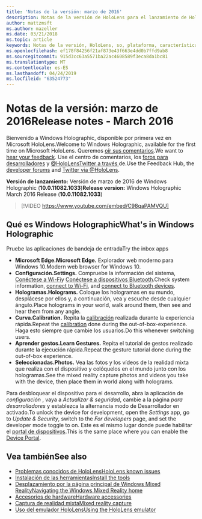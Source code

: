 ```yaml
---
title: 'Notas de la versión: marzo de 2016'
description: Notas de la versión de HoloLens para el lanzamiento de HoloLens y Windows Holographic.
author: mattzmsft
ms.author: mazeller
ms.date: 03/21/2018
ms.topic: article
keywords: Notas de la versión, HoloLens, so, plataforma, características, compilación, Inicio
ms.openlocfilehash: ef178f84256f21af873e43f663e4dd0b7ffd9ab8
ms.sourcegitcommit: 915d3cc63a5571ba22ac4608589f3eca8da1bc81
ms.translationtype: MT
ms.contentlocale: es-ES
ms.lasthandoff: 04/24/2019
ms.locfileid: "63524773"
---
```

# <a name="release-notes---march-2016"></a><span data-ttu-id="e8981-104">Notas de la versión: marzo de 2016</span><span class="sxs-lookup"><span data-stu-id="e8981-104">Release notes - March 2016</span></span>

<span data-ttu-id="e8981-105">Bienvenido a Windows Holographic, disponible por primera vez en Microsoft HoloLens.</span><span class="sxs-lookup"><span data-stu-id="e8981-105">Welcome to Windows Holographic, available for the first time on Microsoft HoloLens.</span></span> <span data-ttu-id="e8981-106">Queremos [oír sus comentarios](give-us-feedback.md).</span><span class="sxs-lookup"><span data-stu-id="e8981-106">We want to [hear your feedback](give-us-feedback.md).</span></span> <span data-ttu-id="e8981-107">Use el centro de comentarios, los [foros para desarrolladores](https://forums.hololens.com) y [ @HoloLensTwitter a través ](https://twitter.com/hololens)de.</span><span class="sxs-lookup"><span data-stu-id="e8981-107">Use the Feedback Hub, the [developer forums](https://forums.hololens.com) and [Twitter via @HoloLens](https://twitter.com/hololens).</span></span>

<span data-ttu-id="e8981-108">**Versión de lanzamiento:** Versión de marzo de 2016 de Windows Holographic (**10.0.11082.1033**)</span><span class="sxs-lookup"><span data-stu-id="e8981-108">**Release version:** Windows Holographic March 2016 Release (**10.0.11082.1033**)</span></span>

>[!VIDEO https://www.youtube.com/embed/C98qaPAMVQU]

## <a name="whats-in-windows-holographic"></a><span data-ttu-id="e8981-109">Qué es Windows Holographic</span><span class="sxs-lookup"><span data-stu-id="e8981-109">What's in Windows Holographic</span></span>

<span data-ttu-id="e8981-110">Pruebe las aplicaciones de bandeja de entrada</span><span class="sxs-lookup"><span data-stu-id="e8981-110">Try the inbox apps</span></span>
* <span data-ttu-id="e8981-111">**Microsoft Edge.**</span><span class="sxs-lookup"><span data-stu-id="e8981-111">**Microsoft Edge.**</span></span> <span data-ttu-id="e8981-112">Explorador web moderno para Windows 10.</span><span class="sxs-lookup"><span data-stu-id="e8981-112">Modern web browser for Windows 10.</span></span>
* <span data-ttu-id="e8981-113">**Configuración.**</span><span class="sxs-lookup"><span data-stu-id="e8981-113">**Settings.**</span></span> <span data-ttu-id="e8981-114">Compruebe la información del sistema, [Conéctese a Wi-Fi](connecting-to-wi-fi-on-hololens.md)y [Conéctese a dispositivos Bluetooth](hardware-accessories.md).</span><span class="sxs-lookup"><span data-stu-id="e8981-114">Check system information, [connect to Wi-Fi](connecting-to-wi-fi-on-hololens.md), and [connect to Bluetooth devices](hardware-accessories.md).</span></span>
* <span data-ttu-id="e8981-115">**Hologramas.**</span><span class="sxs-lookup"><span data-stu-id="e8981-115">**Holograms.**</span></span> <span data-ttu-id="e8981-116">Coloque los hologramas en su mundo, desplácese por ellos y, a continuación, vea y escuche desde cualquier ángulo.</span><span class="sxs-lookup"><span data-stu-id="e8981-116">Place holograms in your world, walk around them, then see and hear them from any angle.</span></span>
* <span data-ttu-id="e8981-117">**Curva.**</span><span class="sxs-lookup"><span data-stu-id="e8981-117">**Calibration.**</span></span> <span data-ttu-id="e8981-118">Repita la [calibración](calibration.md) realizada durante la experiencia rápida.</span><span class="sxs-lookup"><span data-stu-id="e8981-118">Repeat the [calibration](calibration.md) done during the out-of-box-experience.</span></span> <span data-ttu-id="e8981-119">Haga esto siempre que cambie los usuarios.</span><span class="sxs-lookup"><span data-stu-id="e8981-119">Do this whenever switching users.</span></span>
* <span data-ttu-id="e8981-120">**Aprender gestos.**</span><span class="sxs-lookup"><span data-stu-id="e8981-120">**Learn Gestures.**</span></span> <span data-ttu-id="e8981-121">Repita el tutorial de gestos realizado durante la ejecución rápida.</span><span class="sxs-lookup"><span data-stu-id="e8981-121">Repeat the gesture tutorial done during the out-of-box experience.</span></span>
* <span data-ttu-id="e8981-122">**Seleccionadas.**</span><span class="sxs-lookup"><span data-stu-id="e8981-122">**Photos.**</span></span> <span data-ttu-id="e8981-123">Vea las fotos y los vídeos de la realidad mixta que realiza con el dispositivo y colóquelos en el mundo junto con los hologramas.</span><span class="sxs-lookup"><span data-stu-id="e8981-123">See the mixed reality capture photos and videos you take with the device, then place them in world along with holograms.</span></span>

<span data-ttu-id="e8981-124">Para desbloquear el dispositivo para el desarrollo, abra la aplicación de *configuración* , vaya a *Actualizar & seguridad*, cambie a la página *para desarrolladores* y establezca la alternancia modo de Desarrollador en activado.</span><span class="sxs-lookup"><span data-stu-id="e8981-124">To unlock the device for development, open the *Settings* app, go to *Update & Security*, switch to the *For developers* page, and set the developer mode toggle to on.</span></span> <span data-ttu-id="e8981-125">Este es el mismo lugar donde puede habilitar el [portal de dispositivos](using-the-windows-device-portal.md).</span><span class="sxs-lookup"><span data-stu-id="e8981-125">This is the same place where you can enable the [Device Portal](using-the-windows-device-portal.md).</span></span>

## <a name="see-also"></a><span data-ttu-id="e8981-126">Vea también</span><span class="sxs-lookup"><span data-stu-id="e8981-126">See also</span></span>
* [<span data-ttu-id="e8981-127">Problemas conocidos de HoloLens</span><span class="sxs-lookup"><span data-stu-id="e8981-127">HoloLens known issues</span></span>](hololens-known-issues.md)
* [<span data-ttu-id="e8981-128">Instalación de las herramientas</span><span class="sxs-lookup"><span data-stu-id="e8981-128">Install the tools</span></span>](install-the-tools.md)
* [<span data-ttu-id="e8981-129">Desplazamiento por la página principal de Windows Mixed Reality</span><span class="sxs-lookup"><span data-stu-id="e8981-129">Navigating the Windows Mixed Reality home</span></span>](navigating-the-windows-mixed-reality-home.md)
* [<span data-ttu-id="e8981-130">Accesorios de hardware</span><span class="sxs-lookup"><span data-stu-id="e8981-130">Hardware accessories</span></span>](hardware-accessories.md)
* [<span data-ttu-id="e8981-131">Captura de realidad mixta</span><span class="sxs-lookup"><span data-stu-id="e8981-131">Mixed reality capture</span></span>](mixed-reality-capture.md)
* [<span data-ttu-id="e8981-132">Uso del emulador HoloLens</span><span class="sxs-lookup"><span data-stu-id="e8981-132">Using the HoloLens emulator</span></span>](using-the-hololens-emulator.md)

